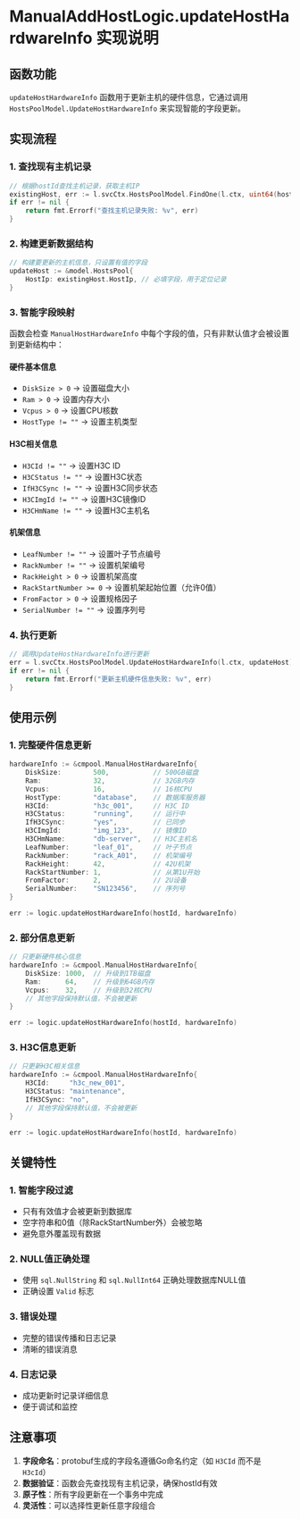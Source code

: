 # ManualAddHostLogic.updateHostHardwareInfo 实现说明

## 函数功能
`updateHostHardwareInfo` 函数用于更新主机的硬件信息，它通过调用 `HostsPoolModel.UpdateHostHardwareInfo` 来实现智能的字段更新。

## 实现流程

### 1. 查找现有主机记录
```go
// 根据hostId查找主机记录，获取主机IP
existingHost, err := l.svcCtx.HostsPoolModel.FindOne(l.ctx, uint64(hostId))
if err != nil {
    return fmt.Errorf("查找主机记录失败: %v", err)
}
```

### 2. 构建更新数据结构
```go
// 构建要更新的主机信息，只设置有值的字段
updateHost := &model.HostsPool{
    HostIp: existingHost.HostIp, // 必填字段，用于定位记录
}
```

### 3. 智能字段映射
函数会检查 `ManualHostHardwareInfo` 中每个字段的值，只有非默认值才会被设置到更新结构中：

#### 硬件基本信息
- `DiskSize > 0` → 设置磁盘大小
- `Ram > 0` → 设置内存大小  
- `Vcpus > 0` → 设置CPU核数
- `HostType != ""` → 设置主机类型

#### H3C相关信息
- `H3CId != ""` → 设置H3C ID
- `H3CStatus != ""` → 设置H3C状态
- `IfH3CSync != ""` → 设置H3C同步状态
- `H3CImgId != ""` → 设置H3C镜像ID
- `H3CHmName != ""` → 设置H3C主机名

#### 机架信息
- `LeafNumber != ""` → 设置叶子节点编号
- `RackNumber != ""` → 设置机架编号
- `RackHeight > 0` → 设置机架高度
- `RackStartNumber >= 0` → 设置机架起始位置（允许0值）
- `FromFactor > 0` → 设置规格因子
- `SerialNumber != ""` → 设置序列号

### 4. 执行更新
```go
// 调用UpdateHostHardwareInfo进行更新
err = l.svcCtx.HostsPoolModel.UpdateHostHardwareInfo(l.ctx, updateHost)
if err != nil {
    return fmt.Errorf("更新主机硬件信息失败: %v", err)
}
```

## 使用示例

### 1. 完整硬件信息更新
```go
hardwareInfo := &cmpool.ManualHostHardwareInfo{
    DiskSize:        500,           // 500GB磁盘
    Ram:             32,            // 32GB内存
    Vcpus:           16,            // 16核CPU
    HostType:        "database",    // 数据库服务器
    H3CId:           "h3c_001",     // H3C ID
    H3CStatus:       "running",     // 运行中
    IfH3CSync:       "yes",         // 已同步
    H3CImgId:        "img_123",     // 镜像ID
    H3CHmName:       "db-server",   // H3C主机名
    LeafNumber:      "leaf_01",     // 叶子节点
    RackNumber:      "rack_A01",    // 机架编号
    RackHeight:      42,            // 42U机架
    RackStartNumber: 1,             // 从第1U开始
    FromFactor:      2,             // 2U设备
    SerialNumber:    "SN123456",    // 序列号
}

err := logic.updateHostHardwareInfo(hostId, hardwareInfo)
```

### 2. 部分信息更新
```go
// 只更新硬件核心信息
hardwareInfo := &cmpool.ManualHostHardwareInfo{
    DiskSize: 1000,  // 升级到1TB磁盘
    Ram:      64,    // 升级到64GB内存
    Vcpus:    32,    // 升级到32核CPU
    // 其他字段保持默认值，不会被更新
}

err := logic.updateHostHardwareInfo(hostId, hardwareInfo)
```

### 3. H3C信息更新
```go
// 只更新H3C相关信息
hardwareInfo := &cmpool.ManualHostHardwareInfo{
    H3CId:     "h3c_new_001",
    H3CStatus: "maintenance",
    IfH3CSync: "no",
    // 其他字段保持默认值，不会被更新
}

err := logic.updateHostHardwareInfo(hostId, hardwareInfo)
```

## 关键特性

### 1. 智能字段过滤
- 只有有效值才会被更新到数据库
- 空字符串和0值（除RackStartNumber外）会被忽略
- 避免意外覆盖现有数据

### 2. NULL值正确处理
- 使用 `sql.NullString` 和 `sql.NullInt64` 正确处理数据库NULL值
- 正确设置 `Valid` 标志

### 3. 错误处理
- 完整的错误传播和日志记录
- 清晰的错误消息

### 4. 日志记录
- 成功更新时记录详细信息
- 便于调试和监控

## 注意事项

1. **字段命名**：protobuf生成的字段名遵循Go命名约定（如 `H3CId` 而不是 `H3cId`）
2. **数据验证**：函数会先查找现有主机记录，确保hostId有效
3. **原子性**：所有字段更新在一个事务中完成
4. **灵活性**：可以选择性更新任意字段组合